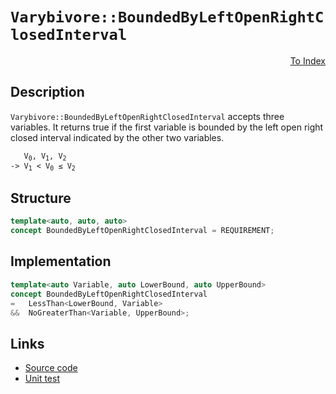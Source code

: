 <!-- Copyright 2024 Feng Mofan
SPDX-License-Identifier: Apache-2.0 -->

# `Varybivore::BoundedByLeftOpenRightClosedInterval`

<p style='text-align: right;'><a href="../../concepts.md#varybivore-bounded-by-left-open-right-closed-interval">To Index</a></p>

## Description

`Varybivore::BoundedByLeftOpenRightClosedInterval` accepts three variables.
It returns true if the first variable is bounded by the left open right closed interval indicated by the other two variables.

<pre><code>   V<sub>0</sub>, V<sub>1</sub>, V<sub>2</sub>
-> V<sub>1</sub> &lt; V<sub>0</sub> &leq; V<sub>2</sub></code></pre>

## Structure

```C++
template<auto, auto, auto>
concept BoundedByLeftOpenRightClosedInterval = REQUIREMENT;
```

## Implementation

```C++
template<auto Variable, auto LowerBound, auto UpperBound>
concept BoundedByLeftOpenRightClosedInterval 
=   LessThan<LowerBound, Variable>
&&  NoGreaterThan<Variable, UpperBound>;
```

## Links

- [Source code](../../../../conceptrodon/varybivore/concepts/descend/descend/bounded_by_left_open_right_closed_interval.hpp)
- [Unit test](../../../../tests/unit/concepts/varybivore/bounded_by_left_open_right_closed_interval.test.hpp)
